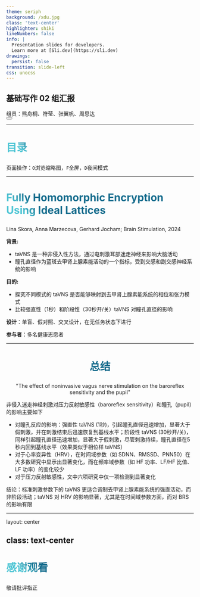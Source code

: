 ```yaml
---
theme: seriph
background: /xdu.jpg
class: 'text-center'
highlighter: shiki
lineNumbers: false
info: |
  Presentation slides for developers.
  Learn more at [Sli.dev](https://sli.dev)
drawings:
  persist: false
transition: slide-left
css: unocss
---
```


## 基础写作 02 组汇报



<div class="pt-12">
  <span @click="$slidev.nav.next" class="px-2 py-1 rounded cursor-pointer" hover="bg-white bg-opacity-10">
    组员：熊舟桐、符莹、张翼帆、周思达
    <!--<carbon:arrow-right class="inline"/>-->
  </span>
</div>








<div class="abs-br m-6 flex gap-2">
  <button @click="$slidev.nav.openInEditor()" title="Open in Editor" class="text-xl slidev-icon-btn opacity-50 !border-none !hover:text-white">
    <carbon:edit/>
  </button>
  <a href="https://github.com/northboat" target="_blank" alt="GitHub"
    class="text-xl slidev-icon-btn opacity-50 !border-none !hover:text-white">
    <carbon-logo-github/>
  </a>
</div>
<!--
The last comment block of each slide will be treated as slide notes. It will be visible and editable in Presenter Mode along with the slide. [Read more in the docs](https://sli.dev/guide/syntax.html#notes)
-->



---

# 目录

页面操作：`O`浏览缩略图，`F`全屏，`D`夜间模式

<Toc style="margin-top:9px"></Toc>

<style>
h1 {
  background-color: #2B90B6;
  background-image: linear-gradient(45deg, #4EC5D4 10%, #146b8c 20%);
  background-size: 100%;
  -webkit-background-clip: text;
  -moz-background-clip: text;
  -webkit-text-fill-color: transparent;
  -moz-text-fill-color: transparent;
  margin-bottom: 25px;
}
</style>
---

# Fully Homomorphic Encryption Using Ideal Lattices

Lina Skora, Anna Marzecova, Gerhard Jocham; Brain Stimulation, 2024

**背景:**

- taVNS 是一种非侵入性方法，通过电刺激耳部迷走神经来影响大脑活动
- 瞳孔直径作为蓝斑去甲肾上腺素能活动的一个指标，受到交感和副交感神经系统的影响

**目的:**

- 探究不同模式的 taVNS 是否能够映射到去甲肾上腺素能系统的相位和张力模式
- 比较强直性（1秒）和阶段性（30秒开/关）taVNS 对瞳孔直径的影响

**设计**：单盲、假对照、交叉设计，在无任务状态下进行

**参与者**：多名健康志愿者

<style>
h1 {
  background-color: #2B90B6;
  background-image: linear-gradient(45deg, #4EC5D4 10%, #146b8c 20%);
  background-size: 100%;
  -webkit-background-clip: text;
  -moz-background-clip: text;
  -webkit-text-fill-color: transparent;
  -moz-text-fill-color: transparent;
}
</style>

---

<div style="text-align:center">

# 总结

<p><center>"The effect of noninvasive vagus nerve stimulation on the baroreflex sensitivity and the pupil"</center></p>

</div>

非侵入迷走神经刺激对压力反射敏感性（baroreflex sensitivity）和瞳孔（pupil）的影响主要如下

- 对瞳孔反应的影响：强直性 taVNS (1秒)，引起瞳孔直径迅速增加，显著大于假刺激，并在刺激结束后迅速恢复到基线水平；阶段性 taVNS (30秒开/关)，同样引起瞳孔直径迅速增加，显著大于假刺激，尽管刺激持续，瞳孔直径在5秒内回到基线水平（效果类似于相位样 taVNS）
- 对于心率变异性（HRV），在时间域参数（如 SDNN、RMSSD、PNN50）在大多数研究中显示出显著变化，而在频率域参数（如 HF 功率、LF/HF 比值、LF 功率）的变化较少
- 对于压力反射敏感性，文中六项研究中仅一项检测到显著变化

结论：标准刺激参数下的 taVNS 更适合调制去甲肾上腺素能系统的强直活动，而非阶段活动；taVNS 对 HRV 的影响显著，尤其是在时间域参数方面，而对 BRS 的影响有限

</div>

---
layout: center

class: text-center
---

# 感谢观看

敬请批评指正
